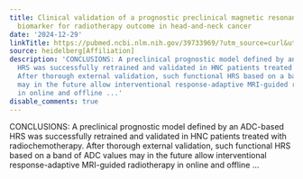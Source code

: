 ```yaml
---
title: Clinical validation of a prognostic preclinical magnetic resonance imaging
  biomarker for radiotherapy outcome in head-and-neck cancer
date: '2024-12-29'
linkTitle: https://pubmed.ncbi.nlm.nih.gov/39733969/?utm_source=curl&utm_medium=rss&utm_campaign=pubmed-2&utm_content=1FakS-2QOkCT8HsMOQP1bCRQ4YzyumYOmxmF0moLsQ3dFB1E9V&fc=20220326224207&ff=20241230170904&v=2.18.0.post9+e462414
source: heidelberg[Affiliation]
description: 'CONCLUSIONS: A preclinical prognostic model defined by an ADC-based
  HRS was successfully retrained and validated in HNC patients treated with radiochemotherapy.
  After thorough external validation, such functional HRS based on a band of ADC values
  may in the future allow interventional response-adaptive MRI-guided radiotherapy
  in online and offline ...'
disable_comments: true
---
```

CONCLUSIONS: A preclinical prognostic model defined by an ADC-based HRS was successfully retrained and validated in HNC patients treated with radiochemotherapy. After thorough external validation, such functional HRS based on a band of ADC values may in the future allow interventional response-adaptive MRI-guided radiotherapy in online and offline ...